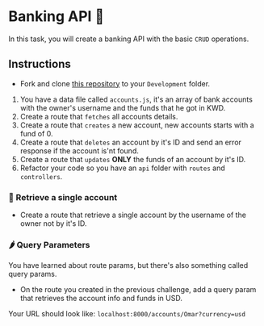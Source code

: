 # Banking API 🏦

In this task, you will create a banking API with the basic `CRUD` operations.

## Instructions

- Fork and clone [this repository](https://github.com/JoinCODED/Task-Express-M1-Intro-Crud-Banks) to your `Development` folder.

1. You have a data file called `accounts.js`, it's an array of bank accounts with the owner's username and the funds that he got in KWD.
2. Create a route that `fetches` all accounts details.
3. Create a route that `creates` a new account, new accounts starts with a fund of 0.
4. Create a route that `deletes` an account by it's ID and send an error response if the account is'nt found.
5. Create a route that `updates` **ONLY** the funds of an account by it's ID.
6. Refactor your code so you have an `api` folder with `routes` and `controllers`.

### 🍋 Retrieve a single account

- Create a route that retrieve a single account by the username of the owner not by it's ID.

### 🌶 Query Parameters

You have learned about route params, but there's also something called query params.

- On the route you created in the previous challenge, add a query param that retrieves the account info and funds in USD.

Your URL should look like:
`localhost:8000/accounts/Omar?currency=usd`

